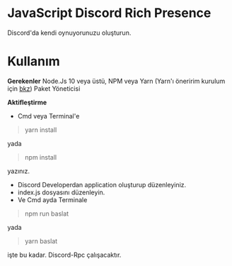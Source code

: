 ﻿# JavaScript Discord Rich Presence
Discord'da kendi oynuyorunuzu oluşturun.
# Kullanım

 **Gerekenler**
 Node.Js 10 veya üstü,
 NPM veya Yarn (Yarn'ı öneririm kurulum için [bkz](https://yarnpkg.com/getting-started/install)) Paket Yöneticisi

**Aktifleştirme**
- Cmd veya Terminal'e 

> yarn install

 yada 

> npm install

yazınız.

- Discord Developerdan application oluşturup düzenleyiniz.
- index.js dosyasını düzenleyin.
- Ve Cmd ayda Terminale 

> npm run baslat

yada

> yarn baslat 

işte bu kadar. Discord-Rpc çalışacaktır.




